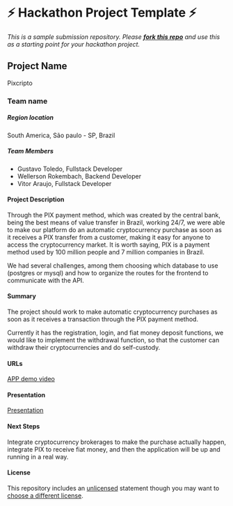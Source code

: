 
# ⚡ Hackathon Project Template ⚡
_This is a sample submission repository.
Please [__fork this repo__](https://help.github.com/articles/fork-a-repo/) and use this as a starting point for your hackathon project._

## Project Name
Pixcripto
### Team name

##### Region location
South America, São paulo - SP, Brazil

##### Team Members
- Gustavo Toledo, Fullstack Developer
- Wellerson Rokembach, Backend Developer
- Vitor Araujo, Fullstack Developer

#### Project Description
Through the PIX payment method, which was created by the central bank, being the best means of value transfer in Brazil, working 24/7, we were able to make our platform do an automatic cryptocurrency purchase as soon as it receives a PIX transfer from a customer, making it easy for anyone to access the cryptocurrency market.
It is worth saying, PIX is a payment method used by 100 million people and 7 million companies in Brazil.

We had several challenges, among them choosing which database to use (postgres or mysql) and how to organize the routes for the frontend to communicate with the API. 

#### Summary
The project should work to make automatic cryptocurrency purchases as soon as it receives a transaction through the PIX payment method.

Currently it has the registration, login, and fiat money deposit functions, we would like to implement the withdrawal function, so that the customer can withdraw their cryptocurrencies and do self-custody. 

#### URLs
[APP demo video](https://youtu.be/sTytge1PVAw)

#### Presentation
[Presentation](https://docs.google.com/presentation/d/1bsuUoH_eIzHnKp66YDp1_QcbBy3QMy9xDHMFE-I6dqQ/edit?usp=sharing)

#### Next Steps
Integrate cryptocurrency brokerages to make the purchase actually happen, integrate PIX to receive fiat money, and then the application will be up and running in a real way.

#### License
This repository includes an [unlicensed](http://unlicense.org/) statement though you may want to [choose a different license](https://choosealicense.com/).
